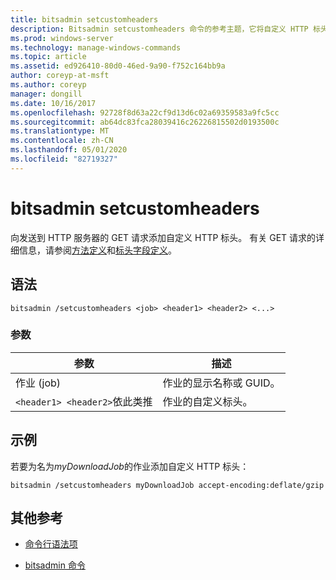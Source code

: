 ```yaml
---
title: bitsadmin setcustomheaders
description: Bitsadmin setcustomheaders 命令的参考主题，它将自定义 HTTP 标头添加到 GET 请求。
ms.prod: windows-server
ms.technology: manage-windows-commands
ms.topic: article
ms.assetid: ed926410-80d0-46ed-9a90-f752c164bb9a
author: coreyp-at-msft
ms.author: coreyp
manager: dongill
ms.date: 10/16/2017
ms.openlocfilehash: 92728f8d63a22cf9d13d6c02a69359583a9fc5cc
ms.sourcegitcommit: ab64dc83fca28039416c26226815502d0193500c
ms.translationtype: MT
ms.contentlocale: zh-CN
ms.lasthandoff: 05/01/2020
ms.locfileid: "82719327"
---
```

# <a name="bitsadmin-setcustomheaders"></a>bitsadmin setcustomheaders

向发送到 HTTP 服务器的 GET 请求添加自定义 HTTP 标头。 有关 GET 请求的详细信息，请参阅[方法定义](https://www.w3.org/Protocols/rfc2616/rfc2616-sec9.html#sec9.3)和[标头字段定义](https://www.w3.org/Protocols/rfc2616/rfc2616-sec14.html)。

## <a name="syntax"></a>语法

```
bitsadmin /setcustomheaders <job> <header1> <header2> <...>
```

### <a name="parameters"></a>参数

| 参数 | 描述 |
| --------- | ----------- |
| 作业 (job) | 作业的显示名称或 GUID。 |
| `<header1> <header2>`依此类推 | 作业的自定义标头。 |

## <a name="examples"></a>示例

若要为名为*myDownloadJob*的作业添加自定义 HTTP 标头：

```
bitsadmin /setcustomheaders myDownloadJob accept-encoding:deflate/gzip
```

## <a name="additional-references"></a>其他参考

- [命令行语法项](command-line-syntax-key.md)

- [bitsadmin 命令](bitsadmin.md)
